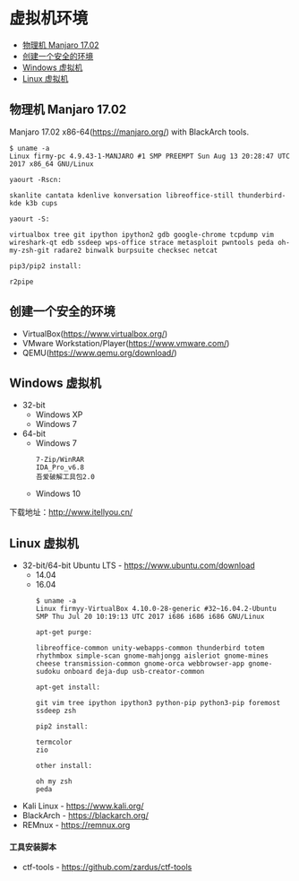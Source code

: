 # 虚拟机环境

- [物理机 Manjaro 17.02](#物理机-manjaro-1702)
- [创建一个安全的环境](#创建一个安全的环境)
- [Windows 虚拟机](#windows-虚拟机)
- [Linux 虚拟机](#linux-虚拟机)


## 物理机 Manjaro 17.02
Manjaro 17.02 x86-64(https://manjaro.org/) with BlackArch tools.
```text
$ uname -a
Linux firmy-pc 4.9.43-1-MANJARO #1 SMP PREEMPT Sun Aug 13 20:28:47 UTC 2017 x86_64 GNU/Linux
```
```text
yaourt -Rscn:

skanlite cantata kdenlive konversation libreoffice-still thunderbird-kde k3b cups

yaourt -S:

virtualbox tree git ipython ipython2 gdb google-chrome tcpdump vim wireshark-qt edb ssdeep wps-office strace metasploit pwntools peda oh-my-zsh-git radare2 binwalk burpsuite checksec netcat

pip3/pip2 install:

r2pipe
```


## 创建一个安全的环境
- VirtualBox(https://www.virtualbox.org/)
- VMware Workstation/Player(https://www.vmware.com/)
- QEMU(https://www.qemu.org/download/)


## Windows 虚拟机
- 32-bit
  - Windows XP
  - Windows 7
- 64-bit
  - Windows 7
    ```text
    7-Zip/WinRAR
    IDA_Pro_v6.8
    吾爱破解工具包2.0
    ```
  - Windows 10

下载地址：http://www.itellyou.cn/

## Linux 虚拟机
- 32-bit/64-bit Ubuntu LTS - https://www.ubuntu.com/download
  - 14.04
  - 16.04
    ```text
    $ uname -a
    Linux firmyy-VirtualBox 4.10.0-28-generic #32~16.04.2-Ubuntu SMP Thu Jul 20 10:19:13 UTC 2017 i686 i686 i686 GNU/Linux
    ```
    ```text
    apt-get purge:

    libreoffice-common unity-webapps-common thunderbird totem rhythmbox simple-scan gnome-mahjongg aisleriot gnome-mines cheese transmission-common gnome-orca webbrowser-app gnome-sudoku onboard deja-dup usb-creator-common

    apt-get install:

    git vim tree ipython ipython3 python-pip python3-pip foremost ssdeep zsh

    pip2 install:

    termcolor
    zio

    other install:

    oh my zsh
    peda
    ```
- Kali Linux - https://www.kali.org/
- BlackArch - https://blackarch.org/
- REMnux - https://remnux.org

#### 工具安装脚本
- ctf-tools - https://github.com/zardus/ctf-tools

